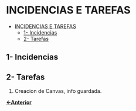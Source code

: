 # INCIDENCIAS E TAREFAS
- [INCIDENCIAS E TAREFAS](#incidencias-e-tarefas)
  - [1- Incidencias](#1--incidencias)
  - [2- Tarefas](#2--tarefas)

## 1- Incidencias

## 2- Tarefas

1. Creacion de Canvas, info guardada.



[**<-Anterior**](../README.md)
